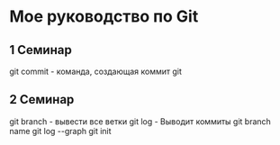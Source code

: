 # Мое руководство по Git
## 1 Семинар
git commit - команда, создающая коммит
git

## 2 Семинар

git branch - вывести все ветки
git log - Выводит коммиты
git branch name
git log --graph
git init